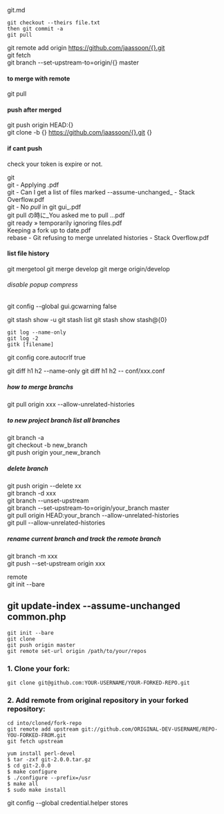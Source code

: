 git.md  
```shell
git checkout --theirs file.txt
then git commit -a
git pull
```
git remote add origin https://github.com/jaassoon/{}.git  
git fetch  
git branch --set-upstream-to=origin/{} master  
#### to merge with remote
git pull  
#### push after merged
git push origin HEAD:{}  
git clone -b {} https://github.com/jaassoon/{}.git {}  
#### if cant push
check your token is expire or not.  

git  
git - Applying .pdf  
git - Can I get a list of files marked --assume-unchanged_ - Stack Overflow.pdf  
git - No _pull_ in git gui_.pdf  
git pull の時に_You asked me to pull ...pdf  
git ready » temporarily ignoring files.pdf  
Keeping a fork up to date.pdf  
rebase - Git refusing to merge unrelated histories - Stack Overflow.pdf  


#### list file history
git mergetool
git merge develop
git merge origin/develop

###### disable popup compress
git config --global gui.gcwarning false

git stash show -u
git stash list
git stash show stash@{0}
```
git log --name-only  
git log -2
gitk [filename]
```
git config core.autocrlf true

git diff h1 h2 --name-only
git diff h1 h2 -- conf/xxx.conf  
##### how to merge branchs
git pull origin xxx --allow-unrelated-histories  

##### to new project branch  list all branches
git branch -a  
git checkout -b new_branch  
git push origin your_new_branch  

##### delete branch
git push origin --delete xx  
git branch -d xxx  
git branch --unset-upstream  
git branch --set-upstream-to=origin/your_branch master  
git pull origin HEAD:your_branch --allow-unrelated-histories  
git pull --allow-unrelated-histories  


##### rename current branch and track the remote branch
git branch -m xxx  
git push --set-upstream origin xxx  


remote  
git init --bare  

git update-index --assume-unchanged common.php
---------------------------------------------
```
git init --bare
git clone
git push origin master
git remote set-url origin /path/to/your/repos  
```
### 1. Clone your fork:

    git clone git@github.com:YOUR-USERNAME/YOUR-FORKED-REPO.git

### 2. Add remote from original repository in your forked repository: 

    cd into/cloned/fork-repo
    git remote add upstream git://github.com/ORIGINAL-DEV-USERNAME/REPO-YOU-FORKED-FROM.git
    git fetch upstream
    
```shell
yum install perl-devel
$ tar -zxf git-2.0.0.tar.gz
$ cd git-2.0.0
$ make configure
$ ./configure --prefix=/usr
$ make all
$ sudo make install
```

git config --global credential.helper stores
